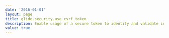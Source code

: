 ```yaml
---
date: '2016-01-01'
layout: page
title: glide.security.use_csrf_token
description: Enable usage of a secure token to identify and validate incoming requests. This token is used to prevent cross site request forgery attacks.
value: true 
---
```

